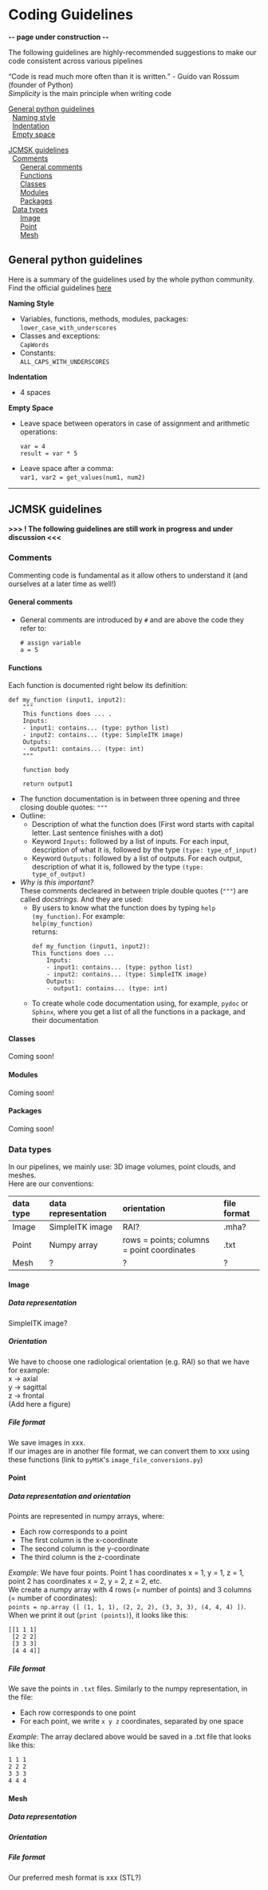 # Coding Guidelines

**-- page under construction --**

The following guidelines are highly-recommended suggestions to make our code consistent across various pipelines

“Code is read much more often than it is written.” - Guido van Rossum (founder of Python)  
*Simplicity* is the main principle when writing code


[General python guidelines](#General-python-guidelines)  
&nbsp; [Naming style](#Naming-style)  
&nbsp; [Indentation](#Indentation)  
&nbsp; [Empty space](#Empty-space)  

[JCMSK guidelines](#JCMSK-guidelines)  
&nbsp; [Comments](#Comments)  
&nbsp; &nbsp; &nbsp; [General comments](#General-comments)  
&nbsp; &nbsp; &nbsp; [Functions](#Functions)  
&nbsp; &nbsp; &nbsp; [Classes](#Classes)  
&nbsp; &nbsp; &nbsp; [Modules](#Modules)  
&nbsp; &nbsp; &nbsp; [Packages](#Packages)  
&nbsp; [Data types](#data-types)  
&nbsp; &nbsp; &nbsp; [Image](#Image)   
&nbsp; &nbsp; &nbsp; [Point](#Point)   
&nbsp; &nbsp; &nbsp; [Mesh](#Mesh)   


## General python guidelines
Here is a summary of the guidelines used by the whole python community. Find the official guidelines [here](https://www.python.org/dev/peps/pep-0008/) 

**Naming Style**
- Variables, functions, methods, modules, packages:   
  `lower_case_with_underscores`
- Classes and exceptions:  
  `CapWords`
- Constants:  
  `ALL_CAPS_WITH_UNDERSCORES`

**Indentation**
- 4 spaces

**Empty Space**
- Leave space between operators in case of assignment and arithmetic operations:  
  ```
  var = 4
  result = var * 5
  ```
- Leave space after a comma:  
  `var1, var2 = get_values(num1, num2)`

--- 

## JCMSK guidelines 

**>>> ! The following guidelines are still work in progress and under discussion <<<**

### Comments  
Commenting code is fundamental as it allow others to understand it (and ourselves at a later time as well!)

#### General comments
- General comments are introduced by `#` and are above the code they refer to:
  ```
  # assign variable
  a = 5
  ```
  
#### Functions  
Each function is documented right below its definition:    
```
def my_function (input1, input2):
    """
    This functions does ... .
    Inputs:
    - input1: contains... (type: python list)
    - input2: contains... (type: SimpleITK image)
    Outputs:
    - output1: contains... (type: int)
    """
    
    function body
    
    return output1 
```
- The function documentation is in between three opening and three closing double quotes: `"""`
- Outline:  
  - Description of what the function does (First word starts with capital letter. Last sentence finishes with a dot)
  - Keyword `Inputs:` followed by a list of inputs. For each input, description of what it is, followed by the type `(type: type_of_input)`
  - Keyword `Outputs:` followed by a list of outputs. For each output, description of what it is, followed by the type `(type: type_of_output)`
- *Why is this important?*   
  These comments decleared in between triple double quotes (`"""`) are called *docstrings*. And they are used:  
  - By users to know what the function does by typing `help (my_function)`. For example:  
    `help(my_function)`  
    returns:
    ```
    def my_function (input1, input2):
    This functions does ...
        Inputs:
        - input1: contains... (type: python list)
        - input2: contains... (type: SimpleITK image)
        Outputs:
        - output1: contains... (type: int)
    ```
   - To create whole code documentation using, for example, `pydoc` or `Sphinx`, where you get a list of all the functions in a package, and their documentation
    
#### Classes
Coming soon!

#### Modules
Coming soon!  

#### Packages 
Coming soon!


### Data types  
In our pipelines, we mainly use: 3D image volumes, point clouds, and meshes.  
Here are our conventions:

| data type | data representation | orientation                                | file format |
| :---------| :------------------ | :----------------------------------------- | :-----------|
| Image     | SimpleITK image     | RAI?                                       | .mha?       |
| Point     | Numpy array         | rows = points; columns = point coordinates | .txt        |
| Mesh      | ?                   | ?                                          | ?           | 


#### Image   

##### Data representation 
SimpleITK image?

##### Orientation
We have to choose one radiological orientation (e.g. RAI) so that we have for example:  
x -> axial  
y -> sagittal  
z -> frontal  
(Add here a figure)  

##### File format    
We save images in xxx.  
If our images are in another file format, we can convert them to xxx using these functions (link to `pyMSK`'s `image_file_conversions.py`)


#### Point  
##### Data representation and orientation
Points are represented in numpy arrays, where:  
- Each row corresponds to a point
- The first column is the x-coordinate  
- The second column is the y-coordinate  
- The third column is the z-coordinate 

*Example*: We have four points. Point 1 has coordinates x = 1, y = 1, z = 1, point 2 has coordinates x = 2, y = 2, z = 2, etc.   
We create a numpy array with 4 rows (= number of points) and 3 columns (= number of coordinates):        
`points = np.array ([ (1, 1, 1), (2, 2, 2), (3, 3, 3), (4, 4, 4) ])`.  
When we print it out (`print (points)`), it looks like this: 
```
[[1 1 1]
 [2 2 2]
 [3 3 3]
 [4 4 4]]
 ```
 
##### File format   
We save the points in `.txt` files.
Similarly to the numpy representation, in the file: 
- Each row corresponds to one point 
- For each point, we write `x y z` coordinates, separated by one space

*Example*: The array declared above would be saved in a .txt file that looks like this:
```
1 1 1
2 2 2
3 3 3
4 4 4
```

#### Mesh  
##### Data representation 
##### Orientation
##### File format    
Our preferred mesh format is xxx (STL?)



